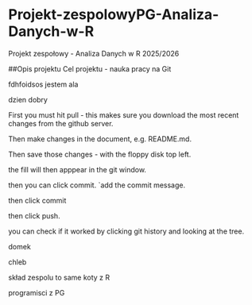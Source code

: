 # Projekt-zespolowyPG-Analiza-Danych-w-R
Projekt zespołowy - Analiza Danych w R 2025/2026

##Opis projektu
Cel projektu - nauka pracy na Git

fdhfoidsos
jestem ala 

dzien dobry

First you must hit pull - this makes sure you download the most recent changes
from the github server. 

Then make changes in the document, e.g. README.md.

Then save those changes - with the floppy disk top left. 

the fill will then apppear in the git window.

then you can click commit. `add the commit message.

then click commit

then click push.

you can check if it worked by clicking git history and looking at the tree.

domek

chleb

skład zespolu to same koty z R

programisci z PG